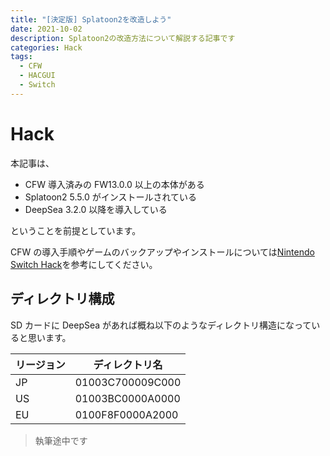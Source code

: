 ```yaml
---
title: "[決定版] Splatoon2を改造しよう"
date: 2021-10-02
description: Splatoon2の改造方法について解説する記事です
categories: Hack
tags:
  - CFW
  - HACGUI
  - Switch
---
```


# Hack

本記事は、

- CFW 導入済みの FW13.0.0 以上の本体がある
- Splatoon2 5.5.0 がインストールされている
- DeepSea 3.2.0 以降を導入している

ということを前提としています。

CFW の導入手順やゲームのバックアップやインストールについては[Nintendo Switch Hack](https://tkgstrator.work/nintendoswitch/)を参考にしてください。

## ディレクトリ構成

SD カードに DeepSea があれば概ね以下のようなディレクトリ構造になっていると思います。

| リージョン | ディレクトリ名   |
| ---------- | ---------------- |
| JP         | 01003C700009C000 |
| US         | 01003BC0000A0000 |
| EU         | 0100F8F0000A2000 |

> 執筆途中です

